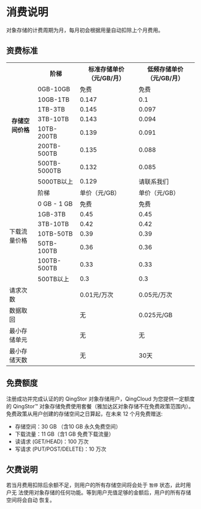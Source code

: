 ---
---
# 消费说明

对象存储的计费周期为月，每月初会根据用量自动扣除上个月费用。

## 资费标准

<table>
  <tr>
    <th rowspan="9">存储空间价格</th>
    <th>阶梯</th>
    <th>标准存储单价（元/GB/月）</th>
    <th>低频存储单价（元/GB/月）</th>
  </tr>
  <tr>
    <td>0GB-10GB</td>
    <td>免费</td>
    <td>免费</td>
  </tr>
  <tr>
    <td>10GB-1TB</td>
    <td>0.147</td>
    <td>0.1</td>
  </tr>
  <tr>
    <td>1TB-3TB</td>
    <td>0.145</td>
    <td>0.097</td>
  </tr>
  <tr>
    <td>3TB-10TB</td>
    <td>0.143</td>
    <td>0.094</td>
  </tr>
  <tr>
    <td>10TB-200TB</td>
    <td>0.139</td>
    <td>0.091</td>
  </tr>
  <tr>
    <td>200TB-500TB</td>
    <td>0.135</td>
    <td>0.088</td>
  </tr>
  <tr>
    <td>500TB-5000TB</td>
    <td>0.132</td>
    <td>0.085</td>
  </tr>
  <tr>
    <td>5000TB以上</td>
    <td>0.129</td>
    <td>请联系我们</td>
  </tr>
  <tr>
    <td rowspan="8">下载流量价格</td>
    <td>阶梯</td>
    <td>单价（元/GB）</td>
    <td>单价（元/GB）</td>
  </tr>
  <tr>
    <td>0 GB - 1 GB</td>
    <td>免费</td>
    <td>免费</td>
  </tr>
  <tr>
    <td>1GB-3TB</td>
    <td>0.45</td>
    <td>0.45</td>
  </tr>
  <tr>
    <td>3TB-10TB</td>
    <td>0.42</td>
    <td>0.42</td>
  </tr>
  <tr>
    <td>10TB-50TB</td>
    <td>0.39</td>
    <td>0.39</td>
  </tr>
  <tr>
    <td>50TB-100TB</td>
    <td>0.36</td>
    <td>0.36</td>
  </tr>
  <tr>
    <td>100TB-500TB</td>
    <td>0.33</td>
    <td>0.33</td>
  </tr>
  <tr>
    <td>500TB以上</td>
    <td>0.3</td>
    <td>0.3</td>
  </tr>
  <tr>
    <td>请求次数</td>
    <td></td>
    <td>0.01元/万次</td>
    <td>0.05元/万次</td>
  </tr>
  <tr>
    <td>数据取回</td>
    <td></td>
    <td>无</td>
    <td>0.025元/GB</td>
  </tr>
  <tr>
    <td>最小存储单元</td>
    <td></td>
    <td>无</td>
    <td>无</td>
  </tr>
  <tr>
    <td>最小存储天数</td>
    <td></td>
    <td>无</td>
    <td>30天</td>
  </tr>
</table>

## 免费额度

注册成功并完成认证的的 QingStor 对象存储用户，QingCloud 为您提供一定额度的 QingStor™ 对象存储免费使用套餐（雅加达区对象存储不在免费政策范围内）。 免费政策从用户创建的存储空间之日算起，在未来 12 个月免费赠送:

- 存储空间：30 GB （含10 GB 永久免费空间）
- 下载流量：11 GB（含1 GB 免费下载流量）
- 读请求 (GET/HEAD)：100 万次
- 写请求 (PUT/POST/DELETE)：10 万次

## 欠费说明

若当月费用扣除后余额不足，则用户的所有存储空间将会处于 `暂停` 状态，此时用户无
法使用对象存储的任何功能。等到用户充值足够的金额后，用户的所有存储空间将会自动
恢复。
